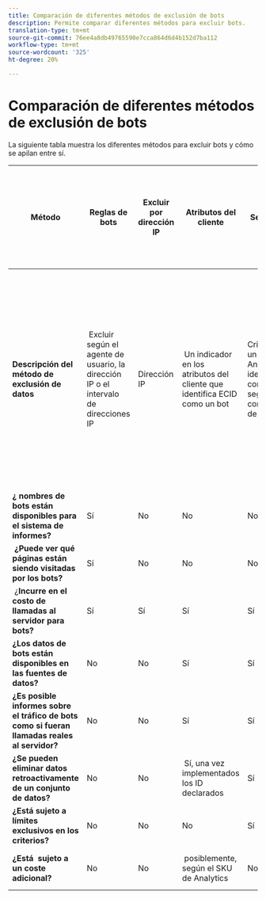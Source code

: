 ```yaml
---
title: Comparación de diferentes métodos de exclusión de bots
description: Permite comparar diferentes métodos para excluir bots.
translation-type: tm+mt
source-git-commit: 76ee4a8db49765590e7cca864d6d4b152d7ba112
workflow-type: tm+mt
source-wordcount: '325'
ht-degree: 20%

---
```



# Comparación de diferentes métodos de exclusión de bots

La siguiente tabla muestra los diferentes métodos para excluir bots y cómo se apilan entre sí.

| Método | Reglas de bots | Excluir por dirección IP | Atributos del cliente | Segmentación | Puntuación de terceros + Segmentación | Suprimir la &#x200B; de &#x200B; de llamadas al servidor para bots en tiempo de ejecución | Regla de DB VISTA personalizada |
| --- | --- | --- | --- | --- | --- | --- | --- |
| **Descripción del método de exclusión de datos** | &#x200B; Excluir según el agente de usuario, la dirección IP o el intervalo de direcciones IP | Dirección IP | &#x200B; Un indicador en los atributos del cliente que identifica ECID como un bot | Criterios de &#x200B; en un segmento de Analytics que identifica bots conocidos según el comportamiento de bots | &#x200B; Un tercero, como [Perimeter X](https://www.perimeterx.com) o [Akamai Bot Manager](https://www.akamai.com/us/en/products/security/bot-manager.jsp) , asigna a cada vista de página una puntuación sobre la probabilidad de que sea un bot. La puntuación se envía a Analytics y los segmentos se pueden usar para filtrar los datos en función de la puntuación. | &#x200B; lógica de cliente impide que la llamada al servidor de Analytics se ejecute para bots. | &#x200B; Una regla de VISTA moverá el tráfico de bots que cumplen ciertos criterios a un grupo de informes independiente. |
| **¿&#x200B; nombres de bots están disponibles para el sistema de informes?** | Sí | No | No | No | No | No | Sí |
| **&#x200B; ¿Puede ver qué páginas están siendo visitadas por los bots?** | Sí | No | No | No | Sí | No | Sí |
| &#x200B; ¿**Incurre en el costo de llamadas al servidor para bots?** | Sí | Sí | Sí | Sí | Sí | No | Sí |
| **¿Los datos de bots están disponibles en las fuentes de datos?** | No | No | Sí | Sí | Sí | No | Sí |
| **¿Es posible &#x200B; informes sobre el tráfico de bots como si fueran llamadas reales al servidor?** | No | No | Sí | Sí | Sí | Sí | No |
| **¿Se pueden eliminar datos retroactivamente de un conjunto de datos?** | No | No | &#x200B; Sí, una vez implementados los ID declarados | Sí | Sí, una vez implementadas las puntuaciones | No | No |
| **¿Está sujeto a límites exclusivos en los criterios?** | No | No | No | Sí | No | No | No |
| **¿Está &#x200B; sujeto a un coste adicional?** | No | No | &#x200B; posiblemente, según el SKU de Analytics | No | Sí | No | &#x200B; Sí: costo para implementar y mantener una regla de VISTA |
